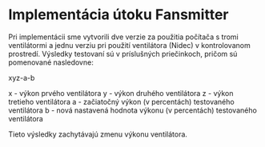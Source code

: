 # Implementácia útoku Fansmitter

Pri implementácii sme vytvorili dve verzie za použitia počítača s tromi ventilátormi a jednu verziu pri použití ventilátora (Nidec) v kontrolovanom prostredí. Výsledky testovaní sú v príslušných priečinkoch, pričom sú pomenované nasledovne:

xyz-a-b

x - výkon prvého ventilátora
y - výkon druhého ventilátora
z - výkon tretieho ventilátora
a - začiatočný výkon (v percentách) testovaného ventilátora
b - nová nastavená hodnota výkonu (v percentách) testovaného ventilátora

Tieto výsledky zachytávajú zmenu výkonu ventilátora.
